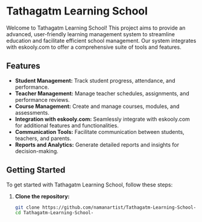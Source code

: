 # Tathagatm Learning School

Welcome to Tathagatm Learning School! This project aims to provide an advanced, user-friendly learning management system to streamline education and facilitate efficient school management. Our system integrates with eskooly.com to offer a comprehensive suite of tools and features.

## Features

- **Student Management:** Track student progress, attendance, and performance.
- **Teacher Management:** Manage teacher schedules, assignments, and performance reviews.
- **Course Management:** Create and manage courses, modules, and assessments.
- **Integration with eskooly.com:** Seamlessly integrate with eskooly.com for additional features and functionalities.
- **Communication Tools:** Facilitate communication between students, teachers, and parents.
- **Reports and Analytics:** Generate detailed reports and insights for decision-making.

## Getting Started

To get started with Tathagatm Learning School, follow these steps:

1. **Clone the repository:**
   ```bash
   git clone https://github.com/namanartist/Tathagatm-Learning-School-.git
   cd Tathagatm-Learning-School-
